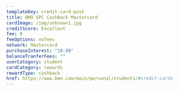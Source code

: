 ```yaml
---
templateKey: credit-card-post
title: BMO SPC CashBack Mastercard
cardImage: /img/unknown1.jpg
creditScore: Excellent
fee: 0
feeOptions: nofees
network: Mastercard
purchaseInterest: "19.99"
balanceTranferFees: ""
userCategory: student
cardCategory: rewards
rewardType: cashback
href: https://www.bmo.com/main/personal/students/#credit-cards
---
```

